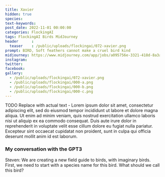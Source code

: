 ```yaml
---
title: Xavier
hidden: true
species: 
text-keywords: 
post_date: 2022-11-01 00:00:00
categories: FlockingAI
tags: FlockingAI Birds MidJourney 
header      :
  teaser    : /public/uploads/flockingai/072-xavier.png
prompt: BIRD, Soft feathers cannot make a cruel bird kind
midjourney: https://www.midjourney.com/app/jobs/a095756e-3321-418d-8a3a-c4c8145dde1e
instagram: 
twitter: 
facebook: 
gallery: 
  - /public/uploads/flockingai/072-xavier.png
  - /public/uploads/flockingai/000-a.png
  - /public/uploads/flockingai/000-b.png
  - /public/uploads/flockingai/000-c.png
---
```


TODO Replace with actual text - Lorem ipsum dolor sit amet, consectetur adipiscing elit, sed do eiusmod tempor incididunt ut labore et dolore magna aliqua. Ut enim ad minim veniam, quis nostrud exercitation ullamco laboris nisi ut aliquip ex ea commodo consequat. Duis aute irure dolor in reprehenderit in voluptate velit esse cillum dolore eu fugiat nulla pariatur. Excepteur sint occaecat cupidatat non proident, sunt in culpa qui officia deserunt mollit anim id est laborum.

### My conversation with the GPT3

Steven: We are creating a new field guide to birds, with imaginary birds. First, we need to start with a species name for this bird. What should we call this bird?
